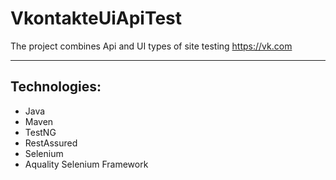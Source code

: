 # VkontakteUiApiTest  
The project combines Api and UI types of site testing https://vk.com
_____________

## Technologies:
* Java
* Maven
* TestNG
* RestAssured
* Selenium 
* Aquality Selenium Framework

